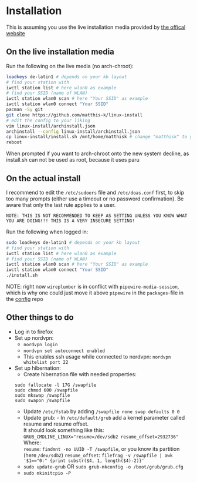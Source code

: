 # Installation

This is assuming you use the live installation media provided by [the offical website](https://archlinux.org/download/)

## On the live installation media

Run the following on the live media (no arch-chroot):

```bash
loadkeys de-latin1 # depends on your kb layout
# find your station with
iwctl station list # here wlan0 as example
# find your SSID (name of WLAN)
iwctl station wlan0 scan # here "Your SSID" as example
iwctl station wlan0 connect "Your SSID"
pacman -Sy git
git clone https://github.com/matthis-k/linux-install
# edit the config to your liking
vim linux-install/archinstall.json
archinstall --config linux-install/archinstall.json
cp linux-install/install.sh /mnt/home/matthisk # change "matthisk" to your username
reboot
```

When prompted if you want to arch-chroot onto the new system decline, as install.sh can not be used as root, because it uses paru

## On the actual install

I recommend to edit the `/etc/sudoers` file and `/etc/doas.conf` first, to skip too many prompts (either use a timeout or no password confirmation). Be aware that only the last rule applies to a user.  
```
NOTE: THIS IS NOT RECOMMENDED TO KEEP AS SETTING UNLESS YOU KNOW WHAT YOU ARE DOING!!! THIS IS A VERY INSECURE SETTING!
```

Run the following when logged in:

```bash
sudo loadkeys de-latin1 # depends on your kb layout
# find your station with
iwctl station list # here wlan0 as example
# find your SSID (name of WLAN)
iwctl station wlan0 scan # here "Your SSID" as example
iwctl station wlan0 connect "Your SSID"
./install.sh
```

NOTE: right now `wireplumber` is in conflict with `pipewire-media-session`, which is why one could just move it above `pipewire` in the `packages`-file in the [config](https://github.com/matthis-k/config) repo

## Other things to do

- Log in to firefox
- Set up nordvpn:
  - `nordvpn login`
  - `nordvpn set autoconnect enabled`
  - This enables ssh usage while connected to nordvpn: `nordvpn whitelist port 22`
- Set up hibernation:
  - Create hibernation file with needed properties:
  ```
  sudo fallocate -l 17G /swapfile
  sudo chmod 600 /swapfile
  sudo mkswap /swapfile
  sudo swapon /swapfile
  ```
  - Update `/etc/fstab` by adding `/swapfile none swap defaults 0 0`
  - Update grub: - In `/etc/default/grub` add a kernel parameter called resume and resume offset.  
    It should look something like this:  
    `GRUB_CMDLINE_LINUX="resume=/dev/sdb2 resume_offset=2932736"`  
    Where:  
    `resume`: `findmnt -no UUID -T /swapfile`, or you know its partition (here `/dev/sdb2`)
    `resume_offset`: `filefrag -v /swapfile | awk '$1=="0:" {print substr($4, 1, length($4)-2)}'`
  - `sudo update-grub` OR `sudo grub-mkconfig -o /boot/grub/grub.cfg`
  - `sudo mkinitcpio -P`
